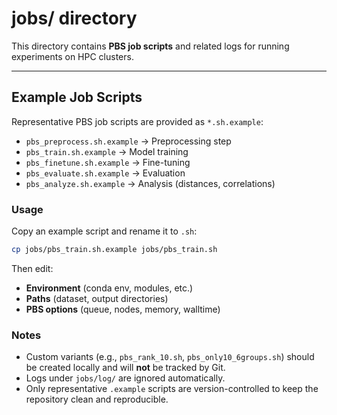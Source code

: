 # jobs/ directory

This directory contains **PBS job scripts** and related logs for running experiments on HPC clusters.

---

## Example Job Scripts

Representative PBS job scripts are provided as `*.sh.example`:

- `pbs_preprocess.sh.example` → Preprocessing step
- `pbs_train.sh.example` → Model training
- `pbs_finetune.sh.example` → Fine-tuning
- `pbs_evaluate.sh.example` → Evaluation
- `pbs_analyze.sh.example` → Analysis (distances, correlations)

### Usage

Copy an example script and rename it to `.sh`:

```bash
cp jobs/pbs_train.sh.example jobs/pbs_train.sh
````

Then edit:

* **Environment** (conda env, modules, etc.)
* **Paths** (dataset, output directories)
* **PBS options** (queue, nodes, memory, walltime)

### Notes

* Custom variants (e.g., `pbs_rank_10.sh`, `pbs_only10_6groups.sh`) should be created locally and will **not** be tracked by Git.
* Logs under `jobs/log/` are ignored automatically.
* Only representative `.example` scripts are version-controlled to keep the repository clean and reproducible.

